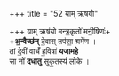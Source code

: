 +++
title = "52 याम् ऋषयो"

+++
याम् ऋष॑यो मन्त्र॒कृतो॑ मनी॒षिणः॑+  
**+अ॒न्वैच्छ॑न्** दे॒वास् तप॑सा॒ श्रमे॑ण ।  
तां दे॒वीं वाचँ॑ ह॒विषा॑ **यजामहे**  
सा नो॑ **दधातु** सुकृ॒तस्य॑ लो॒के ।